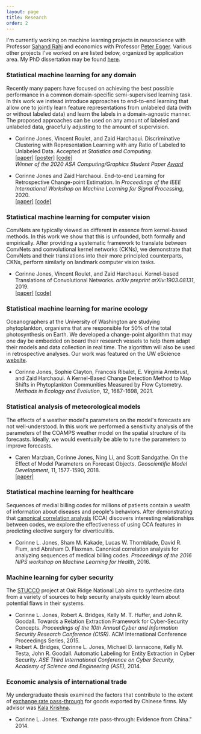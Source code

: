 ```yaml
---
layout: page
title: Research
order: 2
---
```


I'm currently working on machine learning projects in neuroscience with Professor [Sahand Rahi](https://www.epfl.ch/labs/lpbs/professor-rahi/) and economics with Professor [Peter Egger](https://mtec.ethz.ch/people/person-detail.MTY2NTM0.TGlzdC8yODk2LC0yMDgyMjgwMDQ4.html). Various other projects I've worked on are listed below, organized by application area. My PhD dissertation may be found [here](https://digital.lib.washington.edu/researchworks/bitstream/handle/1773/46581/Jones_washington_0250E_22188.pdf?sequence=1&isAllowed=y).

### Statistical machine learning for any domain
Recently many papers have focused on achieving the best possible performance in a common domain-specific semi-supervised learning task. In this work we instead introduce approaches to end-to-end learning that allow one to jointly learn feature representations from unlabeled data (with or without labeled data) and learn the labels in a domain-agnostic manner. The proposed approaches can be used on any amount of labeled and unlabeled data, gracefully adjusting to the amount of supervision. 

- Corinne Jones, Vincent Roulet, and Zaid Harchaoui. Discriminative Clustering with Representation Learning with any Ratio of Labeled to Unlabeled Data. Accepted at *Statistics and Computing*.  
[[paper]](https://arxiv.org/pdf/1912.12979.pdf) [[poster]](https://cjones6.github.io/research/xsdc_poster.pdf) [[code]](https://github.com/cjones6/xsdc)  
*Winner of the 2020 ASA Computing/Graphics Student Paper [Award](https://community.amstat.org/jointscsg-section/awards/student-paper-competition)* 

- Corinne Jones and Zaid Harchaoui. End-to-end Learning for Retrospective Change-point Estimation. In *Proceedings of the IEEE
International Workshop on Machine Learning for Signal Processing*, 2020.  
[[paper]](https://ieeexplore.ieee.org/document/9231768) [[code]](https://github.com/cjones6/chpt-learn)

### Statistical machine learning for computer vision
ConvNets are typically viewed as different in essence from kernel-based methods. In this work we show that this is unfounded, both formally and empirically. After providing a systematic framework to translate between ConvNets and convolutional kernel networks (CKNs), we demonstrate that ConvNets and their translations into their more principled counterparts, CKNs, perform similarly on landmark computer vision tasks.

- Corinne Jones, Vincent Roulet, and Zaid Harchaoui. Kernel-based Translations of Convolutional Networks. *arXiv preprint arXiv:1903.08131*, 2019.  
[[paper]](https://arxiv.org/pdf/1903.08131.pdf) [[code]](https://github.com/cjones6/yesweckn)

### Statistical machine learning for marine ecology
Oceanographers at the University of Washington are studying phytoplankton, organisms that are responsible for 50% of the total photosynthesis on Earth. We developed a change-point algorithm that may one day be embedded on board their research vessels to help them adapt their models and data collection in real time. The algorithm will also be used in retrospective analyses. Our work was featured on the UW eScience [website](http://escience.washington.edu/shifts-in-marine-microbial-populations-detected-using-statistical-machine-learning/).

- Corinne Jones, Sophie Clayton, Francois Ribalet, E. Virginia Armbrust, and Zaid Harchaoui. A Kernel-Based Change Detection Method to Map Shifts in Phytoplankton Communities Measured by Flow Cytometry.  *Methods in Ecology and Evolution*, 12, 1687-1698, 2021.

### Statistical analysis of meteorological models
The effects of a weather model's parameters on the model's forecasts are not well-understood. In this work we performed a sensitivity analysis of the parameters of the COAMPS weather model on the spatial structure of its forecasts. Ideally, we would eventually be able to tune the parameters to improve forecasts.

- Caren Marzban, Corinne Jones, Ning Li, and Scott Sandgathe. On the Effect of Model Parameters on Forecast Objects. *Geoscientific Model Development*, 11, 1577-1590, 2018.  
[[paper]](https://www.geosci-model-dev.net/11/1577/2018/gmd-11-1577-2018.pdf)

### Statistical machine learning for healthcare
Sequences of medial billing codes for millions of patients contain a wealth of information about diseases and people's behaviors. After demonstrating that [canonical correlation analysis](https://en.wikipedia.org/wiki/Canonical_correlation) (CCA) discovers interesting relationships between codes, we explore the effectiveness of using CCA features in predicting elective surgery for diverticulitis. 

- Corinne L. Jones, Sham M. Kakade, Lucas W. Thornblade, David R. Flum, and Abraham D. Flaxman. Canonical correlation analysis for analyzing sequences of medical billing codes. *Proceedings of the 2016 NIPS workshop on Machine Learning for Health*, 2016.

### Machine learning for cyber security
The [STUCCO](https://stucco.github.io/) project at Oak Ridge National Lab aims to synthesize data from a variety of sources to help security analysts quickly learn about potential flaws in their systems.

- Corinne L. Jones, Robert A. Bridges, Kelly M. T. Huffer, and John R. Goodall. Towards a Relation Extraction Framework for Cyber-Security Concepts. *Proceedings of the 10th Annual Cyber and Information Security Research Conference (CISR)*. ACM International Conference Proceedings Series, 2015.
- Robert A. Bridges, Corinne L. Jones, Michael D. Iannacone, Kelly M. Testa, John R. Goodall. Automatic Labeling for Entity Extraction in Cyber Security. *ASE Third International Conference on Cyber Security, Academy of Science and Engineering (ASE),* 2014.

### Economic analysis of international trade
My undergraduate thesis examined the factors that contribute to the extent of [exchange rate pass-through](https://en.wikipedia.org/wiki/Exchange-rate_pass-through) for goods exported by Chinese firms. My advisor was [Kala Krishna](https://sites.google.com/site/kalakrishnapsu/).

- Corinne L. Jones. "Exchange rate pass-through: Evidence from China." 2014.

